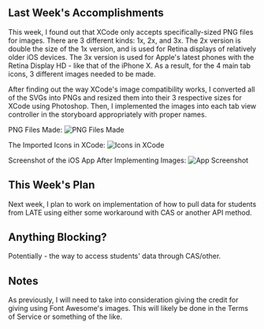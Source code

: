 ## Last Week's Accomplishments

This week, I found out that XCode only accepts specifically-sized PNG files for images. There are 3 
different kinds: 1x, 2x, and 3x. The 2x version is double the size of the 1x version, and is used for
Retina displays of relatively older iOS devices. The 3x version is used for Apple's latest phones
with the Retina Display HD - like that of the iPhone X. As a result, for the 4 main tab icons, 3 
different images needed to be made. 

After finding out the way XCode's image compatibility works, I converted all of the SVGs into PNGs 
and resized them into their 3 respective sizes for XCode using Photoshop. Then, I implemented
the images into each tab view controller in the storyboard appropriately with proper names.

PNG Files Made:
![PNG Files Made](https://snag.gy/VSz1y0.jpg)

The Imported Icons in XCode:
![Icons in XCode](https://snag.gy/uYy6mH.jpg)

Screenshot of the iOS App After Implementing Images:
![App Screenshot](https://snag.gy/FoGwCZ.jpg)

## This Week's Plan

Next week, I plan to work on implementation of how to pull data for students from LATE using either some
workaround with CAS or another API method.

## Anything Blocking?

Potentially - the way to access students' data through CAS/other.

## Notes

As previously, I will need to take into consideration giving the credit for giving using Font Awesome's images. This will
likely be done in the Terms of Service or something of the like.
